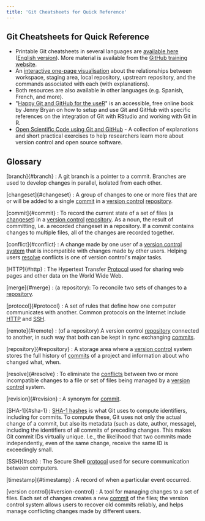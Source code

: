 ```yaml
---
title: 'Git Cheatsheets for Quick Reference'
---
```


## Git Cheatsheets for Quick Reference

- Printable Git cheatsheets in several languages are [available here](https://github.github.com/training-kit/) ([English version](https://github.github.com/training-kit/downloads/github-git-cheat-sheet.pdf)). More material is available from the [GitHub training website](https://try.github.io/).
- An [interactive one-page visualisation](https://ndpsoftware.com/git-cheatsheet.html)
  about the relationships between workspace, staging area, local repository, upstream repository, and the commands associated with each (with explanations).
- Both resources are also available in other languages (e.g. Spanish, French, and more).
- "[Happy Git and GitHub for the useR](https://happygitwithr.com)" is an accessible, free online book by Jenny Bryan on how to setup and use Git and GitHub with specific references on the integration of Git with RStudio and working with Git in R.
- [Open Scientific Code using Git and GitHub](https://open-source-for-researchers.github.io/open-source-workshop/) - A collection of explanations and short practical exercises to help researchers learn more about version control and open source software.

## Glossary

[branch]{#branch}
:   A git branch is a pointer to a commit. Branches are used to develop
changes in parallel, isolated from each other.

[changeset]{#changeset}
:   A group of changes to one or more files that are or will be added
to a single [commit](#commit) in a [version control](#version-control)
[repository](#repository).

[commit]{#commit}
:   To record the current state of a set of files (a [changeset](#changeset))
in a [version control](#version-control) [repository](#repository). As a noun,
the result of committing, i.e. a recorded changeset in a repository.
If a commit contains changes to multiple files,
all of the changes are recorded together.

[conflict]{#conflict}
:   A change made by one user of a [version control system](#version-control)
that is incompatible with changes made by other users.
Helping users [resolve](#resolve) conflicts
is one of version control's major tasks.

[HTTP]{#http}
:   The Hypertext Transfer [Protocol](#protocol) used for sharing web pages and other data
on the World Wide Web.

[merge]{#merge}
:   (a repository): To reconcile two sets of changes to a
[repository](#repository).

[protocol]{#protocol}
:   A set of rules that define how one computer communicates with another.
Common protocols on the Internet include [HTTP](#http) and [SSH](#ssh).

[remote]{#remote}
:   (of a repository) A version control [repository](#repository) connected to another,
in such way that both can be kept in sync exchanging [commits](#commit).

[repository]{#repository}
:   A storage area where a [version control](#version-control) system
stores the full history of [commits](#commit) of a project and information
about who changed what, when.

[resolve]{#resolve}
:   To eliminate the [conflicts](#conflict) between two or more incompatible changes to a file or set of files
being managed by a [version control](#version-control) system.

[revision]{#revision}
:   A synonym for [commit](#commit).

[SHA-1]{#sha-1}
:   [SHA-1 hashes](https://en.wikipedia.org/wiki/SHA-1) is what Git uses to compute identifiers, including for commits.
To compute these, Git uses not only the actual change of a commit, but also its metadata (such as date, author,
message), including the identifiers of all commits of preceding changes. This makes Git commit IDs virtually unique.
I.e., the likelihood that two commits made independently, even of the same change, receive the same ID is exceedingly
small.

[SSH]{#ssh}
:   The Secure Shell [protocol](#protocol) used for secure communication between computers.

[timestamp]{#timestamp}
:   A record of when a particular event occurred.

[version control]{#version-control}
:   A tool for managing changes to a set of files.
Each set of changes creates a new [commit](#commit) of the files;
the version control system allows users to recover old commits reliably,
and helps manage conflicting changes made by different users.


